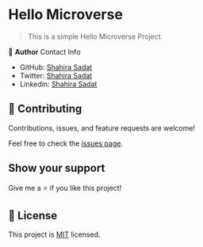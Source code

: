 # Hello Microverse

> This is a simple Hello Microverse Project.


👤 **Author**
Contact Info

- GitHub: [Shahira Sadat](https://github.com/shahira-sadat)
- Twitter: [Shahira Sadat](https://twitter.com/SadatShahira)
- Linkedin: [Shahira Sadat](https://www.linkedin.com/in/shahira-sadat-49b402199)


## 🤝 Contributing

Contributions, issues, and feature requests are welcome!

Feel free to check the [issues page](../../issues/).

## Show your support

Give me a ⭐️ if you like this project!

## 📝 License

This project is [MIT](./MIT.md) licensed.
